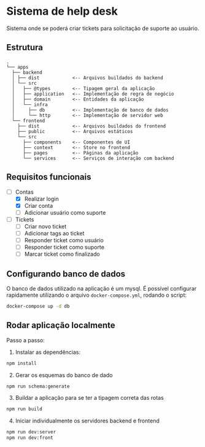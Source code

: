 # Sistema de help desk

Sistema onde se poderá criar tickets para solicitação de suporte ao usuário.

## Estrutura

```
.
└── apps
  ├── backend
  │ ├── dist            <-- Arquivos buildados do backend
  │ └── src
  │   ├── @types        <-- Tipagem geral da aplicação
  │   ├── application   <-- Implementação de regra de negócio
  │   ├── domain        <-- Entidades da aplicação
  │   └── infra
  │     ├── db          <-- Implementação de banco de dados
  │     └── http        <-- Implementação de servidor web
  └── frontend
    ├── dist            <-- Arquivos buildados do frontend
    ├── public          <-- Arquivos estáticos
    └── src
      ├── components    <-- Componentes de UI
      ├── context       <-- Store no frontend
      ├── pages         <-- Páginas da aplicação
      └── services      <-- Serviços de interação com backend
```

## Requisitos funcionais

- [ ] Contas
  - [x] Realizar login
  - [x] Criar conta
  - [ ] Adicionar usuário como suporte
- [ ] Tickets
  - [ ] Criar novo ticket
  - [ ] Adicionar tags ao ticket
  - [ ] Responder ticket como usuário
  - [ ] Responder ticket como suporte
  - [ ] Marcar ticket como finalizado

## Configurando banco de dados
O banco de dados utilizado na aplicação é um mysql. É possível configurar rapidamente utilizando o arquivo `docker-compose.yml`, rodando o script:

```bash
docker-compose up -d db
```

## Rodar aplicação localmente

Passo a passo:
1. Instalar as dependências:
```bash
npm install
```
2. Gerar os esquemas do banco de dado
```bash
npm run schema:generate
```
3. Buildar a aplicação para se ter a tipagem correta das rotas
```bash
npm run build
```
4. Iniciar individualmente os servidores backend e frontend
```bash
npm run dev:server
npm run dev:front
```
